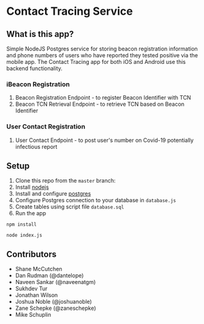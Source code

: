 # Contact Tracing Service

## What is this app?

Simple NodeJS Postgres service for storing beacon registration information and phone numbers of users who have reported they tested positive via the mobile app. The Contact Tracing app for both iOS and Android use this backend functionality. 

### iBeacon Registration
1.	Beacon Registration Endpoint - to register Beacon Identifier with TCN
2.	Beacon TCN Retrieval Endpoint - to retrieve TCN based on Beacon Identifier
### User Contact Registration
1.	User Contact Endpoint - to post user's number on Covid-19 potentially infectious report

## Setup

1. Clone this repo from the `master` branch:
2. Install [nodejs](https://nodejs.org/en/)
3. Install and configure [postgres](https://www.postgresql.org/)
4. Configure Postgres connection to your database in `database.js`
5. Create tables using script file `database.sql`
6. Run the app
```
npm install
```
```
node index.js
```

## Contributors

- Shane McCutchen
- Dan Rudman (@dantelope)
- Naveen Sankar (@naveenatgm)
- Sukhdev Tur 
- Jonathan Wilson
- Joshua Noble (@joshuanoble)
- Zane Schepke (@zaneschepke)
- Mike Schuplin 

